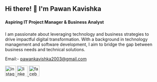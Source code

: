 <h2 align="left">Hi there! 👋 I'm Pawan Kavishka</h2>

###

<h4 align="left">Aspiring IT Project Manager & Business Analyst</h4>

###

<p align="left">I am passionate about leveraging technology and business strategies to drive impactful digital transformation. With a background in technology management and software development, I aim to bridge the gap between business needs and technical solutions.</p>

Email:- pawankavishka2003@gmail.com




<div align="left">
  <a href="https://www.instagram.com/pawan.kavishka/" target="_blank">
    <img src="https://img.shields.io/static/v1?message=Instagram&logo=instagram&label=&color=E4405F&logoColor=white&labelColor=&style=for-the-badge" height="35" alt="instagram logo"  />
  </a>
  
  <a href="https://www.linkedin.com/in/pawan-kavishka-33a8b2225/" target="_blank">
    <img src="https://img.shields.io/static/v1?message=LinkedIn&logo=linkedin&label=&color=0077B5&logoColor=white&labelColor=&style=for-the-badge" height="35" alt="linkedin logo"  />
  </a>
  <a href="https://www.facebook.com/PawanKavishka" target="_blank">
    <img src="https://img.shields.io/static/v1?message=Facebook&logo=facebook&label=&color=1877F2&logoColor=white&labelColor=&style=for-the-badge" height="35" alt="facebook logo"  />
  </a>
</div>


